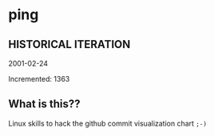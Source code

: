 # ping

## HISTORICAL ITERATION
2001-02-24

Incremented: 1363

## What is this?? 
Linux skills to hack the github commit visualization chart `;-)`
